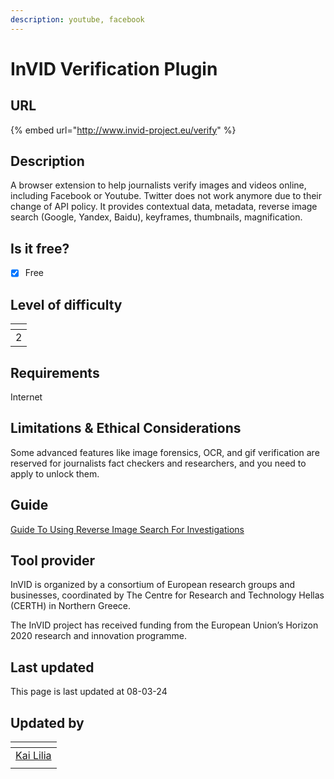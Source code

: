 ```yaml
---
description: youtube, facebook
---
```


# InVID Verification Plugin

## URL

{% embed url="http://www.invid-project.eu/verify" %}

## Description

A browser extension to help journalists verify images and videos online, including Facebook or Youtube. Twitter does not work anymore due to their change of API policy. It provides contextual data, metadata, reverse image search (Google, Yandex, Baidu), keyframes, thumbnails, magnification.

## Is it free?

* [x] Free

## Level of difficulty

<table><thead><tr><th data-type="rating" data-max="5"></th></tr></thead><tbody><tr><td>2</td></tr></tbody></table>

## Requirements

Internet

## Limitations & Ethical Considerations

Some advanced features like image forensics, OCR, and gif verification are reserved for journalists fact checkers and researchers, and you need to apply to unlock them.

## Guide

[Guide To Using Reverse Image Search For Investigations](https://www.bellingcat.com/resources/how-tos/2019/12/26/guide-to-using-reverse-image-search-for-investigations/)

## Tool provider

InVID is organized by a consortium of European research groups and businesses, coordinated by The Centre for Research and Technology Hellas (CERTH) in Northern Greece.

The InVID project has received funding from the European Union’s Horizon 2020 research and innovation programme.

## Last updated

This page is last updated at 08-03-24

## Updated by

<table><thead><tr><th data-type="users" data-multiple></th></tr></thead><tbody><tr><td><a href="https://app.gitbook.com/u/sJIljbKbFva9PHVVmkcbA9IcbRj1">Kai Lilia</a></td></tr><tr><td></td></tr></tbody></table>

